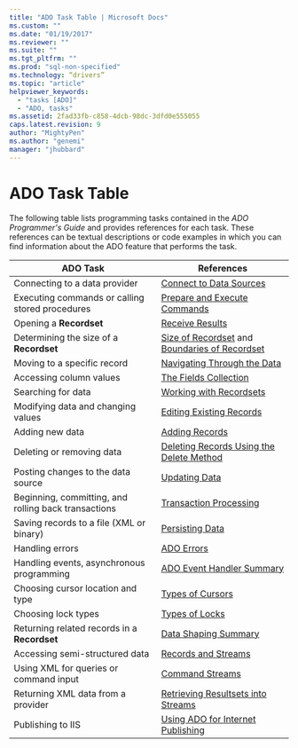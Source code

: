 ```yaml
---
title: "ADO Task Table | Microsoft Docs"
ms.custom: ""
ms.date: "01/19/2017"
ms.reviewer: ""
ms.suite: ""
ms.tgt_pltfrm: ""
ms.prod: "sql-non-specified"
ms.technology: “drivers”
ms.topic: "article"
helpviewer_keywords: 
  - "tasks [ADO]"
  - "ADO, tasks"
ms.assetid: 2fad33fb-c858-4dcb-98dc-3dfd0e555055
caps.latest.revision: 9
author: "MightyPen"
ms.author: "genemi"
manager: "jhubbard"
---
```

# ADO Task Table
The following table lists programming tasks contained in the *ADO Programmer's Guide* and provides references for each task. These references can be textual descriptions or code examples in which you can find information about the ADO feature that performs the task.  
  
|ADO Task|References|  
|--------------|----------------|  
|Connecting to a data provider|[Connect to Data Sources](../../ado/guide/data/connecting-to-data-sources.md)|  
|Executing commands or calling stored procedures|[Prepare and Execute Commands](../../ado/guide/data/preparing-and-executing-commands.md)|  
|Opening a **Recordset**|[Receive Results](../../ado/guide/data/receiving-results.md)|  
|Determining the size of a **Recordset**|[Size of Recordset](../../ado/guide/data/current-record-and-size-of-recordset.md) and [Boundaries of Recordset](../../ado/guide/data/boundaries-of-a-recordset.md)|  
|Moving to a specific record|[Navigating Through the Data](../../ado/guide/data/navigating-through-data.md)|  
|Accessing column values|[The Fields Collection](../../ado/guide/data/the-fields-collection.md)|  
|Searching for data|[Working with Recordsets](../../ado/guide/data/working-with-recordsets.md)|  
|Modifying data and changing values|[Editing Existing Records](../../ado/guide/data/editing-existing-records.md)|  
|Adding new data|[Adding Records](../../ado/guide/data/adding-records.md)|  
|Deleting or removing data|[Deleting Records Using the Delete Method](../../ado/guide/data/deleting-records-using-the-delete-method.md)|  
|Posting changes to the data source|[Updating Data](../../ado/guide/data/updating-data.md)|  
|Beginning, committing, and rolling back transactions|[Transaction Processing](../../ado/guide/data/transaction-processing.md)|  
|Saving records to a file (XML or binary)|[Persisting Data](../../ado/guide/data/persisting-data.md)|  
|Handling errors|[ADO Errors](../../ado/guide/data/ado-errors.md)|  
|Handling events, asynchronous programming|[ADO Event Handler Summary](../../ado/guide/data/ado-event-handler-summary.md)|  
|Choosing cursor location and type|[Types of Cursors](../../ado/guide/data/types-of-cursors-ado.md)|  
|Choosing lock types|[Types of Locks](../../ado/guide/data/types-of-locks.md)|  
|Returning related records in a **Recordset**|[Data Shaping Summary](../../ado/guide/data/data-shaping-overview.md)|  
|Accessing semi-structured data|[Records and Streams](../../ado/guide/data/records-and-streams.md)|  
|Using XML for queries or command input|[Command Streams](../../ado/guide/data/command-streams.md)|  
|Returning XML data from a provider|[Retrieving Resultsets into Streams](../../ado/guide/data/retrieving-resultsets-into-streams.md)|  
|Publishing to IIS|[Using ADO for Internet Publishing](../../ado/guide/data/using-ado-for-internet-publishing.md)|